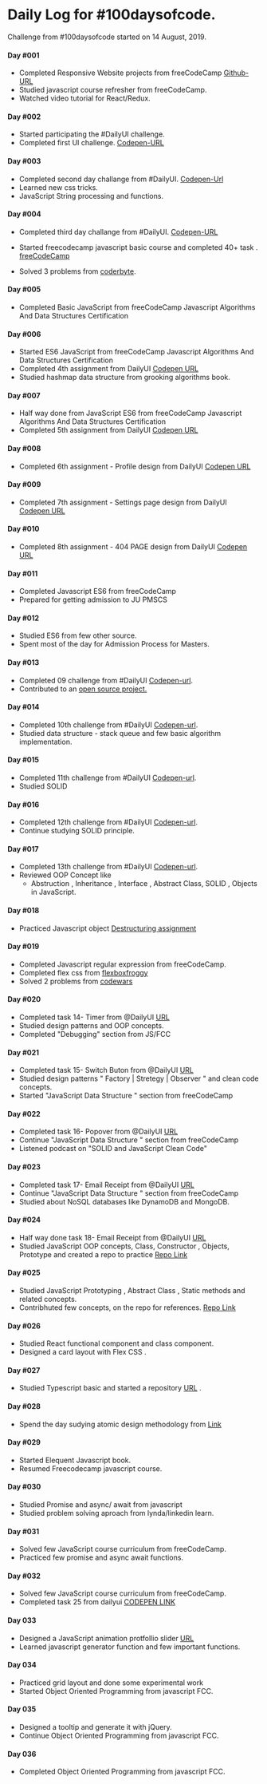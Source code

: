 # Daily Log for #100daysofcode.

Challenge from #100daysofcode started on 14 August, 2019.

#### Day #001

- Completed Responsive Website projects from freeCodeCamp [Github-URL](https://github.com/emon535/freeCodeCamp_responsive_web)
- Studied javascript course refresher from freeCodeCamp.
- Watched video tutorial for React/Redux.

#### Day #002

- Started participating the #DailyUI challenge.
- Completed first UI challenge. [Codepen-URL](https://codepen.io/emon535/pen/QWLNbrm)

#### Day #003

- Completed second day challange from #DailyUI. [Codepen-Url](https://codepen.io/emon535/pen/jONqLQV)
- Learned new css tricks.
- JavaScript String processing and functions.

#### Day #004

- Completed third day challange from #DailyUI. [Codepen-URL](https://codepen.io/emon535/full/yLBJYbw)
- Started freecodecamp javascript basic course and completed 40+ task . [freeCodeCamp](https://learn.freecodecamp.org/javascript-algorithms-and-data-structures/basic-javascript/use-bracket-notation-to-find-the-first-character-in-a-string)

- Solved 3 problems from [coderbyte](https://coderbyte.com/).

#### Day #005

- Completed Basic JavaScript from freeCodeCamp Javascript Algorithms And Data Structures Certification

#### Day #006

- Started ES6 JavaScript from freeCodeCamp Javascript Algorithms And Data Structures Certification
- Completed 4th assignment from DailyUI [ Codepen URL](https://codepen.io/emon535/pen/xxKEKra)
- Studied hashmap data structure from grooking algorithms book.

#### Day #007

- Half way done from JavaScript ES6 from freeCodeCamp Javascript Algorithms And Data Structures Certification
- Completed 5th assignment from DailyUI [ Codepen URL](https://codepen.io/emon535/pen/xxKEKra)

#### Day #008

- Completed 6th assignment - Profile design from DailyUI [ Codepen URL](https://codepen.io/emon535/pen/jONVYNv)

#### Day #009

- Completed 7th assignment - Settings page design from DailyUI [ Codepen URL](https://codepen.io/emon535/full/MWgbMPB)

#### Day #010

- Completed 8th assignment - 404 PAGE design from DailyUI [ Codepen URL](https://codepen.io/emon535/full/oNvBMLJ)

#### Day #011

- Completed Javascript ES6 from freeCodeCamp
- Prepared for getting admission to JU PMSCS

#### Day #012

- Studied ES6 from few other source.
- Spent most of the day for Admission Process for Masters.

#### Day #013

- Completed 09 challenge from #DailyUI [Codepen-url](https://codepen.io/emon535/full/wvwJjRm).
- Contributed to an [ open source project. ](https://github.com/open-source-developers/front-end)

#### Day #014

- Completed 10th challenge from #DailyUI [Codepen-url](https://codepen.io/emon535/full/bGbWBMz).
- Studied data structure - stack queue and few basic algorithm implementation.

#### Day #015

- Completed 11th challenge from #DailyUI [Codepen-url](https://codepen.io/emon535/full/bGbWBMz).
- Studied SOLID

#### Day #016

- Completed 12th challenge from #DailyUI [Codepen-url](https://codepen.io/emon535/pen/BaBZqvV).
- Continue studying SOLID principle.

#### Day #017

- Completed 13th challenge from #DailyUI [Codepen-url](https://codepen.io/emon535/pen/pozryYY).
- Reviewed OOP Concept like
  - Abstruction , Inheritance , Interface , Abstract Class, SOLID , Objects in JavaScript.

#### Day #018

- Practiced Javascript object [Destructuring assignment](https://javascript.info/destructuring-assignment)

#### Day #019

- Completed Javascript regular expression from freeCodeCamp.
- Completed flex css from [flexboxfroggy](https://flexboxfroggy.com/)
- Solved 2 problems from [codewars](https://www.codewars.com/users/emon535)

#### Day #020

- Completed task 14- Timer from @DailyUI [URL](https://codepen.io/emon535/pen/yLBoRRG)
- Studied design patterns and OOP concepts.
- Completed "Debugging" section from JS/FCC

#### Day #021

- Completed task 15- Switch Buton from @DailyUI [URL](https://codepen.io/emon535/pen/ExYwdZO)
- Studied design patterns " Factory | Stretegy | Observer " and clean code concepts.
- Started "JavaScript Data Structure " section from freeCodeCamp

#### Day #022

- Completed task 16- Popover from @DailyUI [URL](https://codepen.io/emon535/pen/zYOPEye)
- Continue "JavaScript Data Structure " section from freeCodeCamp
- Listened podcast on "SOLID and JavaScript Clean Code"

#### Day #023

- Completed task 17- Email Receipt from @DailyUI [URL](https://codepen.io/emon535/pen/WNeXPrx)
- Continue "JavaScript Data Structure " section from freeCodeCamp
- Studied about NoSQL databases like DynamoDB and MongoDB.

#### Day #024

- Half way done task 18- Email Receipt from @DailyUI [URL](https://codepen.io/emon535/pen/aboEMzX)
- Studied JavaScript OOP concepts, Class, Constructor , Objects, Prototype and created a repo to practice [Repo Link](https://github.com/emon535/Javascript-OOP)

#### Day #025

- Studied JavaScript Prototyping , Abstract Class , Static methods and related concepts.
- Contribhuted few concepts, on the repo for references. [Repo Link](https://github.com/emon535/Javascript-OOP)

#### Day #026

- Studied React functional component and class component.
- Designed a card layout with Flex CSS .

#### Day #027

- Studied Typescript basic and started a repository [URL](https://github.com/emon535/typescript-intro) .

#### Day #028

- Spend the day sudying atomic design methodology from [Link](http://atomicdesign.bradfrost.com/chapter-2/)

#### Day #029

- Started Elequent Javascript book.
- Resumed Freecodecamp javascript course.

#### Day #030

- Studied Promise and async/ await from javascript
- Studied problem solving aproach from lynda/linkedin learn.

#### Day #031

- Solved few JavaScript course curriculum from freeCodeCamp.
- Practiced few promise and async await functions.

#### Day #032

- Solved few JavaScript course curriculum from freeCodeCamp.
- Completed task 25 from dailyui [ CODEPEN LINK ](https://codepen.io/emon535/full/ExYdbvP)


#### Day 033 

- Designed a JavaScript animation protfollio slider [URL](https://codepen.io/emon535/pen/bGbmzBg)
- Learned javascript generator function and few important functions.

#### Day 034

- Practiced grid layout and done some experimental work
- Started Object Oriented Programming from javascript FCC.


#### Day 035

- Designed a tooltip and generate it with jQuery.
- Continue Object Oriented Programming from javascript FCC.

#### Day 036
-  Completed Object Oriented Programming from javascript FCC.






